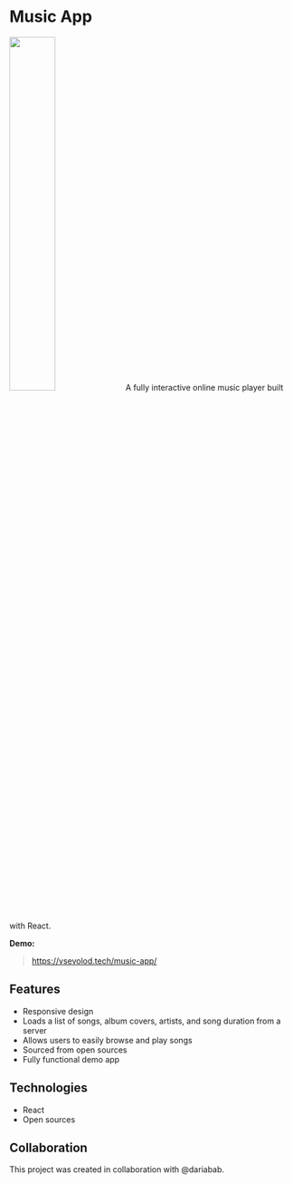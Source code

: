 # Music App
<img src="https://user-images.githubusercontent.com/12978622/213807142-5a7f6a6b-44f7-4b5c-b462-d9df069b97e6.png" width=40% height=40%>
A fully interactive online music player built with React.

**Demo:**
> https://vsevolod.tech/music-app/

## Features
- Responsive design
- Loads a list of songs, album covers, artists, and song duration from a server
- Allows users to easily browse and play songs
- Sourced from open sources
- Fully functional demo app

## Technologies
- React
- Open sources

## Collaboration
This project was created in collaboration with @dariabab.
